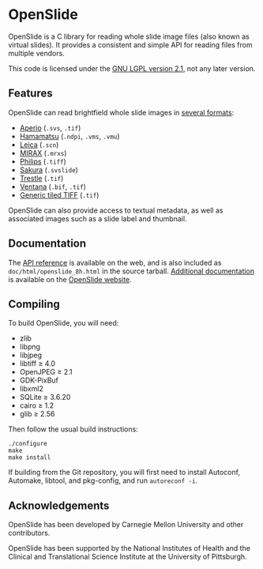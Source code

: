 # OpenSlide

OpenSlide is a C library for reading whole slide image files (also known as
virtual slides).  It provides a consistent and simple API for reading files
from multiple vendors.

This code is licensed under the [GNU LGPL version 2.1](lgpl-2.1.txt), not
any later version.


## Features

OpenSlide can read brightfield whole slide images in [several formats][]:

* [Aperio][] (`.svs`, `.tif`)
* [Hamamatsu][] (`.ndpi`, `.vms`, `.vmu`)
* [Leica][] (`.scn`)
* [MIRAX][] (`.mrxs`)
* [Philips][] (`.tiff`)
* [Sakura][] (`.svslide`)
* [Trestle][] (`.tif`)
* [Ventana][] (`.bif`, `.tif`)
* [Generic tiled TIFF][] (`.tif`)

OpenSlide can also provide access to textual metadata, as well as
associated images such as a slide label and thumbnail.

[several formats]: https://openslide.org/formats/
[Aperio]: https://openslide.org/formats/aperio/
[Hamamatsu]: https://openslide.org/formats/hamamatsu/
[Leica]: https://openslide.org/formats/leica/
[MIRAX]: https://openslide.org/formats/mirax/
[Philips]: https://openslide.org/formats/philips/
[Sakura]: https://openslide.org/formats/sakura/
[Trestle]: https://openslide.org/formats/trestle/
[Ventana]: https://openslide.org/formats/ventana/
[Generic tiled TIFF]: https://openslide.org/formats/generic-tiff/


## Documentation

The [API reference][API] is available on the web, and is also included as
`doc/html/openslide_8h.html` in the source tarball.  [Additional
documentation][docs] is available on the [OpenSlide website][website].

[API]: https://openslide.org/api/openslide_8h.html
[docs]: https://openslide.org/#documentation
[website]: https://openslide.org/


## Compiling

To build OpenSlide, you will need:

- zlib
- libpng
- libjpeg
- libtiff &ge; 4.0
- OpenJPEG &ge; 2.1
- GDK-PixBuf
- libxml2
- SQLite &ge; 3.6.20
- cairo &ge; 1.2
- glib &ge; 2.56

Then follow the usual build instructions:

```
./configure
make
make install
```

If building from the Git repository, you will first need to install
Autoconf, Automake, libtool, and pkg-config, and run `autoreconf -i`.


## Acknowledgements

OpenSlide has been developed by Carnegie Mellon University and other
contributors.

OpenSlide has been supported by the National Institutes of Health and
the Clinical and Translational Science Institute at the University of
Pittsburgh.
